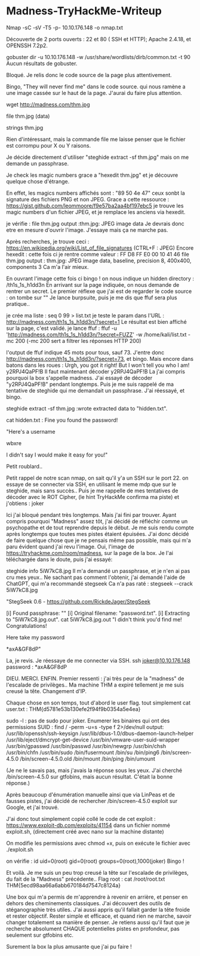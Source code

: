 # Madness-TryHackMe-Writeup

Nmap -sC -sV -T5 -p- 10.10.176.148  -o nmap.txt 

Découverte de 2 ports ouverts : 22 et 80 ( SSH et HTTP); Apache 2.4.18, et OPENSSH 7.2p2.

gobuster dir -u 10.10.176.148 -w /usr/share/wordlists/dirb/common.txt -t 90 
Aucun résultats de gobuster.

Bloqué. Je relis donc le code source de la page plus attentivement.

Bingo, "They will never find me" dans le code source. qui nous ramène a une image cassée sur le haut de la page. J'aurai du faire plus attention.


wget http://madness.com/thm.jpg

file thm.jpg (data)

strings thm.jpg

Rien d'intéressant, mais la commande file me laisse penser que le fichier est corrompu pour X ou Y raisons.

Je décide directement d'utiliser "steghide extract -sf thm.jpg" mais on me demande un passphrase.

Je check les magic numbers grace a "hexedit thm.jpg" et je découvre quelque chose d'étrange.

En effet, les magics numbers affichés sont : "89 50 4e 47" ceux sonbt la signature des fichiers PNG et non JPEG.
Grace a cette ressource : https://gist.github.com/leommoore/f9e57ba2aa4bf197ebc5 je trouve les magic numbers d'un fichier JPEG, et je remplace les anciens via hexedit.

je vérifie : file thm.jpg 
output :thm.jpg: JPEG image data
Je devrais donc etre en mesure d'ouvrir l'image.
J'essaye mais ça ne marche pas.

Après recherches, je trouve ceci : https://en.wikipedia.org/wiki/List_of_file_signatures (CTRL+F : JPEG)
Encore hexedit : cette fois ci je rentre comme valeur : FF D8 FF E0 00 10 41 46
file thm.jpg output : thm.jpg: JPEG image data, baseline, precision 8, 400x400, components 3
Ca m'a l'air mieux.

En ouvrant l'image cette fois ci bingo ! on nous indique un hidden directory : /th1s_1s_h1dd3n
En arrivant sur la page indiquée, on nous demande de rentrer un secret.
Le premier réflexe que j'ai est de regarder le code source : on tombe sur "<!-- It's between 0-99 but I don't think anyone will look here-->"
Je lance burpsuite, puis je me dis que ffuf sera plus pratique..

je crée ma liste : seq 0 99 > list.txt
je teste le param dans l'URL : http://madness.com/th1s_1s_h1dd3n/?secret=1
Le résultat est bien affiché sur la page, c'est validé.
je lance ffuf : ffuf -u 'http://madness.com/th1s_1s_h1dd3n/?secret=FUZZ' -w /home/kali/list.txt -mc 200 (-mc 200 sert a filtrer les réponses HTTP 200)

l'output de ffuf indique 45 mots pour tous, sauf 73. J'entre donc http://madness.com/th1s_1s_h1dd3n/?secret=73, et bingo.
Mais encore dans batons dans les roues : Urgh, you got it right! But I won't tell you who I am! y2RPJ4QaPF!B
Il faut maintenant décoder y2RPJ4QaPF!B
La j'ai compris pourquoi la box s'appelle madness. J'ai essayé de décoder "y2RPJ4QaPF!B" pendant longtemps. Puis je me suis rappelé de ma tentative de steghide qui me demandait un passphrase. J'ai réessayé, et bingo. 

steghide extract -sf thm.jpg :wrote extracted data to "hidden.txt".

cat hidden.txt : Fine you found the password! 

"Here's a username 

wbxre

I didn't say I would make it easy for you!"

Petit roublard..

Petit rappel de notre scan nmap, on sait qu'il y'a un SSH sur le port 22.
on essaye de se connecter via SSH, en utilisant le meme mdp que sur le steghide, mais sans succès..
Puis je me rappelle de mes tentatives de décoder avec le ROT Cipher, (le hint TryHackMe confirma ma piste) et j'obtiens : joker

Ici j'ai bloqué pendant très longtemps. Mais j'ai fini par trouver.
Ayant compris pourquoi "Madness" assez tôt, j'ai décidé de réfléchir comme un psychopathe et de tout reprendre depuis le début. Je me suis rendu compte après longtemps que toutes mes pistes étaient épuisées. J'ai donc décidé de faire quelque chose que je ne pensais même pas possible, mais qui m'a paru évident quand j'ai revu l'image. Oui, l'image de https://tryhackme.com/room/madness, sur la page de la box.
Je l'ai téléchargée dans le doute, puis j'ai essayé:

steghide info 5iW7kC8.jpg
Il m'a demandé un passphrase, et je n'en ai pas cru mes yeux..
Ne sachant pas comment l'obtenir, j'ai demandé l'aide de ChatGPT, qui m'a recommandé stegseek
Ca n'a pas raté : stegseek --crack 5iW7kC8.jpg 

"StegSeek 0.6 - https://github.com/RickdeJager/StegSeek

[i] Found passphrase: ""
[i] Original filename: "password.txt".
[i] Extracting to "5iW7kC8.jpg.out".
cat 5iW7kC8.jpg.out
"I didn't think you'd find me! Congratulations!

Here take my password

*axA&GF8dP"

La, je revis.
Je réessaye de me connecter via SSH. 
ssh joker@10.10.176.148 password : *axA&GF8dP


DIEU. MERCI. ENFIN.
Premier ressenti : j'ai très peur de la "madness" de l'escalade de privilèges..
Ma machine THM a expiré tellement je me suis creusé la tête. Changement d'IP.

Chaque chose en son temps, tout d'abord le user flag.
tout simplement cat user.txt : THM{d5781e53b130efe2f94f9b0354a5e4ea}

sudo -l : pas de sudo pour joker.
Enumerer les binaires qui ont des permissions SUID : find / -perm -u=s -type f 2>/dev/null
output:
/usr/lib/openssh/ssh-keysign
/usr/lib/dbus-1.0/dbus-daemon-launch-helper
/usr/lib/eject/dmcrypt-get-device
/usr/bin/vmware-user-suid-wrapper
/usr/bin/gpasswd
/usr/bin/passwd
/usr/bin/newgrp
/usr/bin/chsh
/usr/bin/chfn
/usr/bin/sudo
/bin/fusermount
/bin/su
/bin/ping6
/bin/screen-4.5.0
/bin/screen-4.5.0.old
/bin/mount
/bin/ping
/bin/umount


(Je ne le savais pas, mais j'avais la réponse sous les yeux. J'ai cherché /bin/screen-4.5.0 sur gtfobins, mais aucun résultat. C'était la bonne réponse.)

Après beaucoup d'énumération manuelle ainsi que via LinPeas et de fausses pistes, j'ai décidé de rechercher /bin/screen-4.5.0 exploit sur Google, et j'ai trouvé.

J'ai donc tout simplement copié collé le code de cet exploit : https://www.exploit-db.com/exploits/41154 dans un fichier nommé exploit.sh, (directement créé avec nano sur la machine distante)

On modifie les permissions avec chmod +x, puis on exécute le fichier avec ./exploit.sh 

on vérifie : id 
uid=0(root) gid=0(root) groups=0(root),1000(joker)
Bingo !

Et voilà. Je me suis un peu trop creusé la tête sur l'escalade de privilèges, du fait de la "Madness" précédente..
Flag root : cat /root/root.txt
THM{5ecd98aa66a6abb670184d7547c8124a} 

Une box qui m'a permis de m'apprendre à revenir en arrière, et penser en dehors des cheminements classiques. J'ai découvert des outils de stéganographie très utiles. J'ai aussi appris qu'il fallait garder la tête froide et rester objectif. Rester simple et efficace, et quand rien ne marche, savoir changer totalement sa manière de penser. Je retiens aussi qu'il faut que je recherche absolument CHAQUE potentielles pistes en profondeur, pas seulement sur gtfobins etc.

Surement la box la plus amusante que j'ai pu faire !



